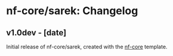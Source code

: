 # nf-core/sarek: Changelog

## v1.0dev - [date]
Initial release of nf-core/sarek, created with the [nf-core](http://nf-co.re/) template.
